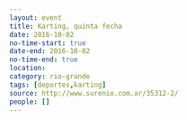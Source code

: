 ```yaml
---
layout: event 
title: Karting, quinta fecha
date: 2016-10-02
no-time-start: true
date-end: 2016-10-02
no-time-end: true
location: 
category: rio-grande
tags: [deportes,karting]
source: http://www.surenio.com.ar/35312-2/
people: []
---
```


